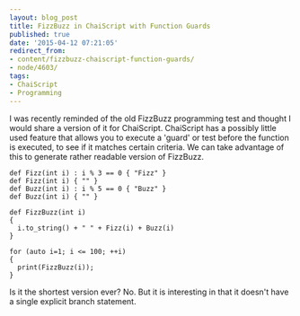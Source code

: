 ```yaml
---
layout: blog_post
title: FizzBuzz in ChaiScript with Function Guards
published: true
date: '2015-04-12 07:21:05'
redirect_from:
- content/fizzbuzz-chaiscript-function-guards/
- node/4603/
tags:
- ChaiScript
- Programming
---
```


I was recently reminded of the old FizzBuzz programming test and thought I would share a version of it for ChaiScript. ChaiScript has a possibly little used feature that allows you to execute a 'guard' or test before the function is executed, to see if it matches certain criteria. We can take advantage of this to generate rather readable version of FizzBuzz.


    def Fizz(int i) : i % 3 == 0 { "Fizz" }
    def Fizz(int i) { "" }
    def Buzz(int i) : i % 5 == 0 { "Buzz" }
    def Buzz(int i) { "" }

    def FizzBuzz(int i)
    {
      i.to_string() + " " + Fizz(i) + Buzz(i)
    }

    for (auto i=1; i <= 100; ++i)
    {
      print(FizzBuzz(i));
    }


Is it the shortest version ever? No. But it is interesting in that it doesn't have a single explicit branch statement.
